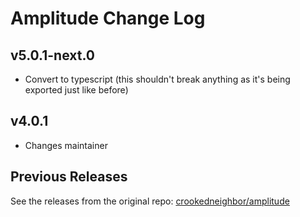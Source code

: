 # Amplitude Change Log

## v5.0.1-next.0
- Convert to typescript (this shouldn't break anything as it's being exported just like before)

## v4.0.1
- Changes maintainer

## Previous Releases
See the releases from the original repo: [crookedneighbor/amplitude](https://github.com/crookedneighbor/amplitude/releases)
